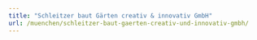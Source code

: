 ```yaml
---
title: "Schleitzer baut Gärten creativ & innovativ GmbH"
url: /muenchen/schleitzer-baut-gaerten-creativ-und-innovativ-gmbh/
---
```

